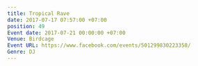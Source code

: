 ```yaml
---
title: Tropical Rave
date: 2017-07-17 07:57:00 +07:00
position: 49
Event date: 2017-07-21 00:00:00 +07:00
Venue: Birdcage
Event URL: https://www.facebook.com/events/501299830223358/
Genre: DJ
---
```


